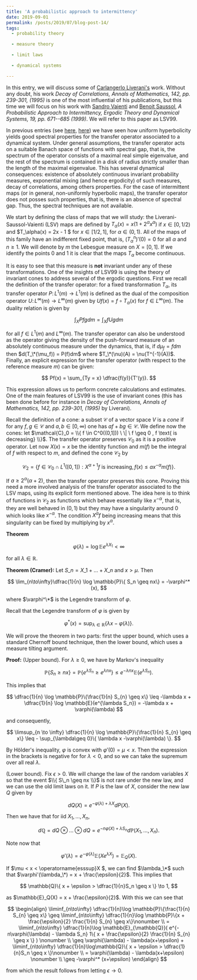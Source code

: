 ```yaml
---
title: 'A probabilistic approach to intermittency'
date: 2019-09-01
permalink: /posts/2019/07/blog-post-14/
tags:
  - probability theory

  - measure theory

  - limit laws

  - dynamical systems

---
```


In this entry, we will discuss some of [Carlangerlo Liverani's](https://www.mat.uniroma2.it/~liverani/) work. Without any doubt, his work *Decay of Correlations, Annals of Mathematics, 142, pp. 239-301, (1995)* is one of the most influential of his publications, but this time we will focus on his work with [Sandro Vaienti](http://www.cpt.univ-mrs.fr/~vaienti/) and [Benoit Saussol](http://www.math.univ-brest.fr/perso/benoit.saussol/), *A Probabilistic Approach to Intermittency, Ergodic Theory and Dynamical Systems, 19, pp. 671--685 (1999)*. We will refer to this paper as LSV99.

In previous entries (see [here](posts/2019/05/blog-post-5/]), [here](posts/2019/05/blog-post-8/])) we have seen how uniform hyperbolicity yields good spectral properties for the transfer operator associated to a dynamical system. Under general assumptions, the transfer operator acts on a suitable Banach space of functions with spectral gap, that is, the spectrum of the operator consists of a maximal real simple eigenvalue, and the rest of the spectrum is contained in a disk of radius strictly smaller than the length of the maximal eigenvalue. This has several dynamical consequences: existence of absolutely continuous invariant probability measures, exponential mixing (and hence ergodicity) of such measures, decay of correlations, among others properties. For the case of intermittent maps (or in general, non-uniformly hyperbolic maps), the transfer operator does not posses such properties, that is, there is an absence of spectral gap. Thus, the spectral techniques are not available.

We start by defining the class of maps that we will study: the Liverani-Saussol-Vaienti (LSV) maps are defined by $T_\alpha(x) = x(1+2^\alpha x^\alpha)$ if $x\in [0,1/2)$ and $T_\alpha(x) = 2x - 1 $ for $x\in [1/2,1]$, for $\alpha\in (0,1)$. All of the maps of this family have an indifferent fixed point, that is, $(T^n_\alpha)'(0) = 0$ for all $\alpha$ and $n\geq 1$. We will denote by $m$ the Lebesgue measure on $X = [0,1]$. If we identify the points $0$ and $1$ it is clear that the maps $T_\alpha$ become continuous.

It is easy to see that this measure is **not** invariant under any of these transformations. One of the insights of LSV99 is using the theory of invariant cones to address several of the ergodic questions. First we recall the definition of the transfer operator: for a fixed transformation $T_\alpha$, its transfer operator $P\colon L^1(m)\to L^1(m)$ is defined as the dual of the composition operator $U\colon L^\infty(m)\to L^\infty(m)$ given by $Uf(x) = f\circ T_\alpha(x)$ for $f\in L^\infty(m)$. The duality relation is given by

$$
\int_X Pf g dm = \int_X f Ug dm
$$

for all $f\in L^1(m)$ and $L^\infty(m)$. The transfer operator can also be understood as the operator giving the density of the push-forward measure of an absolutely continuous measure under the dynamics, that is, if $d\mu_f = f dm$ then $d(T_\*(\mu_f)) = P(f)dm$ where $T_\*(\nu)(A) = \nu(T^{-1}(A))$. Finally, an explicit expression for the transfer operator (with respect to the reference measure $m$) can be given:

$$
Pf(x) = \sum_{Ty = x} \dfrac{f(y)}{T'(y)}.
$$

This expression allows us to perform concrete calculations and estimates. One of the main features of LSV99 is the use of invariant cones (this has been done before for instance in *Decay of Correlations, Annals of Mathematics, 142, pp. 239-301, (1995)* by Liverani).

Recall the definition of a cone: a subset $\mathcal{C}$ of a vector space $V$ is a *cone* if for any $f,g\in\mathcal{C}$ and $a,b\in [0,\infty)$ one has $af+bg \in \mathcal{C}$. We define now the cones: let $\mathcal{C}_0 = \\{ f \in C^0((0,1])) \ \| \ f \geq 0 , f \text{ is decreasing}  \\}$. The transfer operator preserves $\mathcal{C}_0$ as it is a positive operator. Let now $X(x) = x$ be the identity function and $m(f)$ be the integral of $f$ with respect to $m$, and defined the cone $\mathcal{C}_2$ by

$$
\mathcal{C}_2 = \{ f\in\mathcal{C}_0 \cap L^1([0,1]): X^{\alpha + 1}f \text{ is increasing}, f(x)\leq ax^{-\alpha}m(f)  \}.
$$

If $a\geq 2^\alpha(\alpha+2)$, then the transfer operator preserves this cone. Proving this need a more involved analysis of the transfer operator associated to the LSV maps, using its explicit form mentioned above. The idea here is to think of functions in $\mathcal{C}_2$ as functions which behave essentially like $x^{-\alpha}$, that is, they are well behaved in $(0,1)$ but they may have a singularity around $0$ which looks like $x^{-\alpha}$. The condition $X^\alpha f$ being increasing means that this singularity can be fixed by multiplying by $x^\alpha$.





**Theorem**

$$
\varphi(\lambda) = \log \mathbb{E}e^{\lambda X_1} \lt \infty
$$

for all $\lambda\in\mathbb{R}$.

**Theorem (Cramer):** Let $S\_n = X\_1 + \dots + X\_n$ and $x > \mu$. Then

$$
\lim_{n\to\infty}\dfrac{1}{n} \log \mathbb{P}\{ S_n \geq nx\} = -\varphi^*(x),
$$

where $\varphi^\*$ is the Legendre transform of $\varphi$.

Recall that the Legendre transform of $\varphi$ is given by

$$
\varphi^*(x) = \sup_{\lambda\in\mathbb{R}} \{\lambda x -\varphi(\lambda) \}.
$$

We will prove the theorem in two parts: first the upper bound, which uses a standard Chernoff bound technique, then the lower bound, which uses a measure tilting argument.

**Proof:** (Upper bound). For $\lambda \geq 0$, we have by Markov's inequality

$$
\mathbb{P}\{ S_n \geq nx \} = \mathbb{P}\{ e^{\lambda S_n} \geq e^{\lambda nx} \} \leq e^{-\lambda nx} \mathbb{E}(e^{\lambda S_n}).
$$

This implies that

$$
\dfrac{1}{n} \log \mathbb{P}\{\frac{1}{n} S_{n} \geq x\} \leq -\lambda  x +  \dfrac{1}{n} \log \mathbb{E}(e^{\lambda S_n}) = -\lambda x  + \varphi(\lambda)
$$

and consequently,

$$
\limsup_{n \to \infty} \dfrac{1}{n} \log \mathbb{P}\{\frac{1}{n} S_{n} \geq x\} \leq - \sup_{\lambda\geq 0}\{ \lambda x  -\varphi(\lambda) \}.
$$

By Hölder's inequality, $\varphi$ is convex with $\varphi'(0) = \mu < x$. Then the expression in the brackets is negative for for $\lambda < 0$, and so we can take the supremum over all real $\lambda$.

(Lower bound). Fix $\epsilon > 0$. We will change the law of the random variables $X$ so that the event $\\{ S\_n \geq nx \\}$ is not rare under the new law, and we can use the old limit laws on it. If $P$ is the law of $X$, consider the new law $Q$ given by

$$
dQ(X) = e^{-\varphi(\lambda)+ \lambda X} dP(X).
$$

Then we have that for iid $X_1,\dots,X_n$,

$$
d\mathbb{Q} = dQ\otimes \dots \otimes dQ = e^{-n\varphi(X)+\lambda S_n}d\mathbb{P}(X_1,\dots,X_n).
$$

Note now that

$$
\varphi'(\lambda) = e^{-\varphi(\lambda)}\mathbb{E}(Xe^{\lambda X}) = \mathbb{E}_Q(X).
$$

If $\mu < x < \operatorname{esssup}X $, we can find $\lambda_\*$ such that $\varphi'(\lambda_\*) = x + \frac{\epsilon}{2}$. This implies that

$$
\mathbb{Q}\{ x + \epsilon > \dfrac{1}{n}S_n \geq x \} \to 1,
$$

as $\mathbb{E}_Q(X) = x + \frac{\epsilon}{2}$. With this we can see that

$$
\begin{align}
\liminf_{n\to\infty} \dfrac{1}{n}\log \mathbb{P}\{\frac{1}{n} S_{n} \geq x\} \geq \liminf_{n\to\infty} \dfrac{1}{n}\log \mathbb{P}\{x + \frac{\epsilon}{2} \frac{1}{n} S_{n} \geq x\}\nonumber \\
 = \liminf_{n\to\infty} \dfrac{1}{n}\log \mathbb{E}_{\mathbb{Q}}( e^{-n\varphi(\lambda) - \lambda S_n} 1\{  x + \frac{\epsilon}{2} \frac{1}{n} S_{n} \geq x \}  ) \nonumber \\
 \geq \varphi(\lambda) - \lambda(x+\epsilon) + \liminf_{n\to\infty} \dfrac{1}{n}\log\mathbb{Q}\{ x + \epsilon > \dfrac{1}{n}S_n \geq x \}\nonumber \\
 = \varphi(\lambda) - \lambda(x+\epsilon) \nonumber \\
 \geq -\varphi^* (x+\epsilon)
\end{align}
$$

from which the result follows from letting $\epsilon \to 0$.
